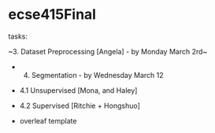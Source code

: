 # ecse415Final

tasks:<br />

~3. Dataset Preprocessing [Angela] - by Monday March 2rd~<br />
- 4. Segmentation - by Wednesday March 12<br />
- 4.1 Unsupervised [Mona, and Haley]<br />
- 4.2 Supervised [Ritchie + Hongshuo]<br />

- overleaf template<br />

  
